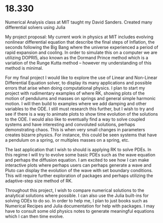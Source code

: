 # 18.330
Numerical Analysis class at MIT taught my David Sanders. Created many differential solvers using Julia

My project proposal:
My current work in physics at MIT includes evolving nonlinear differential equation that describe the final steps of Inflation, the seconds following the Big Bang where the universe experienced a period of rapid expansion and cooling. In order to simulate this on a computer we are utilizing DOPRI5, also known as the Dormand Prince method which is a variation of the Runge Kutta method – however my understanding of this method is minimal.

For my final project I would like to explore the use of Linear and Non-Linear Differential Equation solver, to display its many applications and possible errors that arise when doing computational physics. I plan to start my project with rudimentary examples of where RK, showing plots of the motion of pendulums and masses on springs and general simple harmonic motion. I will then build to examples where we add damping and other variables to the ODE. I still must research this further, but I wish to try and see if there is a way to animate plots to show time evolution of the solutions to the ODE. I would also like to eventually find a way to solve coupled systems and have interesting and convoluted solutions, perhaps demonstrating chaos. This is when very small changes in parameters creates bizarre physics. For instance, this could be seen systems that have a pendulum on a spring, or multiples masses on a spring, etc.

The last application that I wish to should is applying RK to solve PDEs. In this regime I will try to evolve some basic PDEs such as the wave equation and perhaps the diffusion equation. I am excited to see how I can make interactive plots where perhaps users can perhaps generate a wave and Pluto can display the evolution of the wave with set boundary conditions. This will require further exploration of packages and perhaps utilizing the adaptive-step size method of RK.

Throughout this project, I wish to compare numerical solutions to the analytical solutions where possible. I can also use the Julia built-ins for solving ODEs to do so. In order to help me, I plan to just books such as Numerical Recipes and Julia documentation for help with packages. I may have to consult some old physics notes to generate meaningful equations which I can then time evolve.
